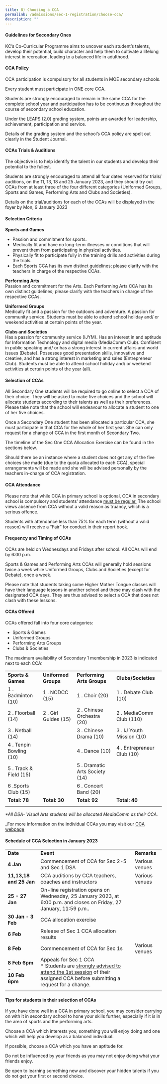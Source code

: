 ```yaml
---
title: 8) Choosing a CCA
permalink: /admissions/sec-1-registration/choose-cca/
description: ""
---
```

#### Guidelines for Secondary Ones

KC’s Co-Curricular Programme aims to uncover each student’s talents, develop their potential, build character and help them to cultivate a lifelong interest in recreation, leading to a balanced life in adulthood.

#### CCA Policy

CCA participation is compulsory for all students in MOE secondary schools.

Every student must participate in ONE core CCA.

Students are strongly encouraged to remain in the same CCA for the complete school year and participation has to be continuous throughout the course of secondary school education.

Under the LEAPS (2.0) grading system, points are awarded for leadership, achievement, participation and service.

Details of the grading system and the school’s CCA policy are spelt out clearly in the Student Journal.

#### CCAs Trials &amp; Auditions

The objective is to help identify the talent in our students and develop their potential to the fullest.

Students are strongly encouraged to attend all four dates reserved for trials/ auditions, on the 11, 13, 18 and 25 January 2023, and they should try out CCAs from at least three of the four different categories (Uniformed Groups, Sports and Games, Performing Arts and Clubs and Societies).

Details on the trial/auditions for each of the CCAs will be displayed in the foyer by Mon, 9 January 2023

#### Selection Criteria

**Sports and Games**

*   Passion and commitment for sports.
*   Medically fit and have no long-term illnesses or conditions that will prevent them from participating in physical activities.
*   Physically fit to participate fully in the training drills and activities during the trials.
*   Each Sports CCA has its own distinct guidelines; please clarify with the teachers in charge of the respective CCAs.

**Performing Arts**<br>
Passion and commitment for the Arts. Each Performing Arts CCA has its own distinct guidelines; please clarify with the teachers in charge of the respective CCAs.

**Uniformed Groups**<br>
Medically fit and a passion for the outdoors and adventure. A passion for community service. Students must be able to attend school holiday and/ or weekend activities at certain points of the year.

**Clubs and Societies**<br>
Has a passion for community service (IJYM). Has an interest in and aptitude for Information Technology and digital media (MediaComm Club). Confident in public speaking and/ or has a strong interest in current affairs and world issues (Debate). Possesses good presentation skills, innovative and creative, and has a strong interest in marketing and sales (Entrepreneur Club). Students must be able to attend school holiday and/ or weekend activities at certain points of the year (all).

#### Selection of CCAs

All Secondary One students will be required to go online to select a CCA of their choice. They will be asked to make five choices and the school will allocate students according to their talents as well as their preferences.&nbsp; Please take note that the school will endeavour to allocate a student to one of her five choices.

Once a Secondary One student has been allocated a particular CCA, she must participate in that CCA for the whole of her first year. She can only request for a change of CCA in the first month of Secondary Two.

The timeline of the Sec One CCA Allocation Exercise can be found in the sections below.

Should there be an instance where a student does not get any of the five choices she made (due to the quota allocated to each CCA), special arrangements will be made and she will be advised personally by the teachers in-charge of CCA registration.

#### CCA Attendance

Please note that while CCA in primary school is optional, CCA in secondary school is compulsory and students’ attendance&nbsp;<u>must be regular.</u> The school views absence from CCA without a valid reason as truancy, which is a serious offence.&nbsp;

Students with attendance less than 75% for each term (without a valid reason) will receive a “Fair” for conduct in their report book.

#### Frequency and Timing of CCAs

CCAs are held on Wednesdays and Fridays after school. All CCAs will end by 6:00 p.m.

Sports &amp; Games and Performing Arts CCAs will generally hold sessions twice a week while Uniformed Groups, Clubs and Societies (except for Debate), once a week.

Please note that students taking some Higher Mother Tongue classes will have their language lessons in another school and these may clash with the designated CCA days. They are thus advised to select a CCA that does not clash with these lessons.

#### CCAs Offered

CCAs offered fall into four core categories:

*   Sports &amp; Games
*   Uniformed Groups
*   Performing Arts Groups
*   Clubs &amp; Societies

The maximum availability of Secondary 1 membership in 2023 is indicated next to each CCA:

|  |  |  |  |
|---|---|---|---|
| **Sports &amp; Games** | **Uniformed Groups** | **Performing Arts Groups** | **Clubs/Societies** |
| 1 \. Badminton (10) | 1 \. NCDCC (15) | 1 \. Choir (20) | 1 \. Debate Club (10) |
| 2 \. Floorball (14) | 2 \. Girl Guides (15) | 2 \. Chinese Orchestra (20) | 2 \. MediaComm Club (110) |
| 3 \. Netball (14) |  | 3 \. Chinese Drama (10) | 3 \. IJ Youth Mission (10) |
| 4 \. Tenpin Bowling (10) |  | 4 \. Dance (10) | 4 \. Entrepreneur Club (10) |
| 5 \. Track &amp; Field (15) |  | 5 \. Dramatic Arts Society (14) |  |
| 6 \.Sports Club (15) |  | 6 \. Concert Band (20) |  |
| **Total: 78** | **Total: 30** | **Total: 92** | **Total: 40** |
|  |  |  |  |

_\*All DSA- Visual Arts students will be allocated MediaComm as their CCA._

_For more information on the individual CCAs you may visit our&nbsp;[CCA webpage](/student-development/CCA/cca/)

#### Schedule of CCA Selection in January 2023

|  |  |  |
|---|---|---|
| **Date** | **Event** | **Remarks** |
| **4 Jan** | Commencement of CCA for Sec 2-5 and Sec 1 DSA | Various venues |
| **11,13,18 and 25 Jan** | CCA auditions by CCA teachers, coaches and instructors | Various venues |
| **25 - 27 Jan** | On-line registration opens on Wednesday, 25 January 2023, at 6:00 p.m. and closes on Friday, 27 January, 11:59 p.m.. |  |
| **30 Jan - 3 Feb** | CCA allocation exercise |  |
| **6 Feb** | Release of Sec 1 CCA allocation results |  |
| **8 Feb** | Commencement of CCA for Sec 1s | Various venues |
| **8 Feb 6pm -  <br>10 Feb 6pm**  | Appeals for Sec 1 CCA<br> * Students are <u>strongly advised to attend the 1st session</u> of their assigned CCA before submitting a request for a change. |  |
|  |  |  |

#### Tips for students in their selection of CCAs

If you have done well in a CCA in primary school, you may consider carrying on with it in secondary school to hone your skills further, especially if it is in the area of sports and the performing arts.

Choose a CCA which interests you; something you will enjoy doing and one which will help you develop as a balanced individual.

If possible, choose a CCA which you have an aptitude for.

Do not be influenced by your friends as you may not enjoy doing what your friends enjoy.

Be open to learning something new and discover your hidden talents if you do not get your first or second choice.